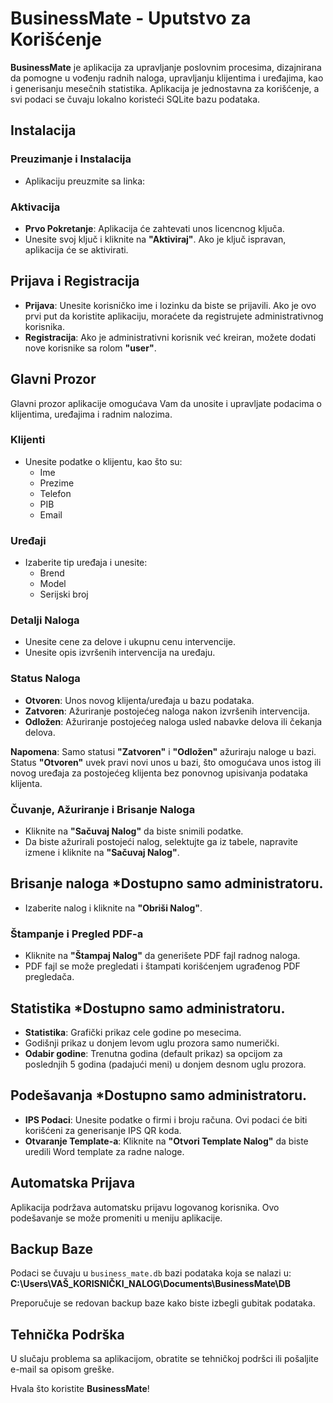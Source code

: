 # BusinessMate - Uputstvo za Korišćenje

**BusinessMate** je aplikacija za upravljanje poslovnim procesima, dizajnirana da pomogne u vođenju radnih naloga, upravljanju klijentima i uređajima, kao i generisanju mesečnih statistika. Aplikacija je jednostavna za korišćenje, a svi podaci se čuvaju lokalno koristeći SQLite bazu podataka.

## Instalacija

### Preuzimanje i Instalacija
- Aplikaciju preuzmite sa linka:

### Aktivacija
- **Prvo Pokretanje**: Aplikacija će zahtevati unos licencnog ključa.
- Unesite svoj ključ i kliknite na **"Aktiviraj"**. Ako je ključ ispravan, aplikacija će se aktivirati.

## Prijava i Registracija
- **Prijava**: Unesite korisničko ime i lozinku da biste se prijavili. Ako je ovo prvi put da koristite aplikaciju, moraćete da registrujete administrativnog korisnika.
- **Registracija**: Ako je administrativni korisnik već kreiran, možete dodati nove korisnike sa rolom **"user"**.

## Glavni Prozor
Glavni prozor aplikacije omogućava Vam da unosite i upravljate podacima o klijentima, uređajima i radnim nalozima.

### Klijenti
- Unesite podatke o klijentu, kao što su:
  - Ime
  - Prezime
  - Telefon
  - PIB
  - Email

### Uređaji
- Izaberite tip uređaja i unesite:
  - Brend
  - Model
  - Serijski broj

### Detalji Naloga
- Unesite cene za delove i ukupnu cenu intervencije.
- Unesite opis izvršenih intervencija na uređaju.

### Status Naloga
- **Otvoren**: Unos novog klijenta/uređaja u bazu podataka.
- **Zatvoren**: Ažuriranje postojećeg naloga nakon izvršenih intervencija.
- **Odložen**: Ažuriranje postojećeg naloga usled nabavke delova ili čekanja delova.

**Napomena**: Samo statusi **"Zatvoren"** i **"Odložen"** ažuriraju naloge u bazi. Status **"Otvoren"** uvek pravi novi unos u bazi, što omogućava unos istog ili novog uređaja za postojećeg klijenta bez ponovnog upisivanja podataka klijenta.

### Čuvanje, Ažuriranje i Brisanje Naloga
- Kliknite na **"Sačuvaj Nalog"** da biste snimili podatke.
- Da biste ažurirali postojeći nalog, selektujte ga iz tabele, napravite izmene i kliknite na **"Sačuvaj Nalog"**.

## Brisanje naloga *Dostupno samo administratoru.
- Izaberite nalog i kliknite na **"Obriši Nalog"**.

### Štampanje i Pregled PDF-a
- Kliknite na **"Štampaj Nalog"** da generišete PDF fajl radnog naloga.
- PDF fajl se može pregledati i štampati korišćenjem ugrađenog PDF pregledača.

## Statistika *Dostupno samo administratoru.
- **Statistika**: Grafički prikaz cele godine po mesecima. 
- Godišnji prikaz u donjem levom uglu prozora samo numerički.
- **Odabir godine**: Trenutna godina (default prikaz) sa opcijom za poslednjih 5 godina (padajući meni) u donjem desnom uglu prozora.

## Podešavanja *Dostupno samo administratoru.
- **IPS Podaci**: Unesite podatke o firmi i broju računa. Ovi podaci će biti korišćeni za generisanje IPS QR koda.
- **Otvaranje Template-a**: Kliknite na **"Otvori Template Nalog"** da biste uredili Word template za radne naloge.

## Automatska Prijava
Aplikacija podržava automatsku prijavu logovanog korisnika. Ovo podešavanje se može promeniti u meniju aplikacije.

## Backup Baze
Podaci se čuvaju u `business_mate.db` bazi podataka koja se nalazi u:
**C:\Users\VAŠ_KORISNIČKI_NALOG\Documents\BusinessMate\DB**

Preporučuje se redovan backup baze kako biste izbegli gubitak podataka.

## Tehnička Podrška
U slučaju problema sa aplikacijom, obratite se tehničkoj podršci ili pošaljite e-mail sa opisom greške.

Hvala što koristite **BusinessMate**!
